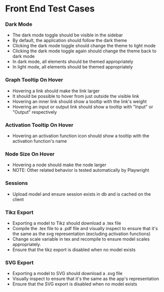 # Front End Test Cases

### Dark Mode
- The dark mode toggle should be visible in the sidebar
- By default, the application should follow the dark theme
- Clicking the dark mode toggle should change the theme to light mode
- Clicking the dark mode toggle again should change the theme back to dark mode
- In dark mode, all elements should be themed appropriately
- In light mode, all elements should be themed appropriately

### Graph Tooltip On Hover
- Hovering a link should make the link larger
- It should be possible to hover from just outside the visible link
- Hovering an inner link should show a tooltip with the link's weight
- Hovering an input or output link should show a tooltip with "Input" or "Output" respectively

### Activation Tooltip On Hover
- Hovering an activation function icon should show a tooltip with the activation function's name

### Node Size On Hover
- Hovering a node should make the node larger
- NOTE: Other related behavior is tested automatically by Playwright

### Sessions
- Upload model and ensure session exists in db and is cached on the client

### Tikz Export
- Exporting a model to Tikz should download a .tex file
- Compile the .tex file to a .pdf file and visually inspect to ensure that it's the same as the svg representation (excluding activation functions)
- Change scale variable in tex and recompile to ensure model scales appropriately.
- Ensure that the tikz export is disabled when no model exists

### SVG Export
- Exporting a model to SVG should download a .svg file
- Visually inspect to ensure that it's the same as the app's representation
- Ensure that the SVG export is disabled when no model exists